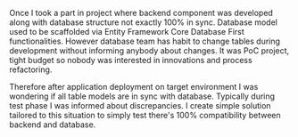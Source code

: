 Once I took a part in project where backend component was developed along with database structure not exactly 100% in sync. Database model used to be scaffolded via Entity Framework Core Database First functionalities. However database team has habit to change tables during development without informing anybody about changes. It was PoC project, tight budget so nobody was interested in innovations and process refactoring.

Therefore after application deployment on target environment I was wondering if all table models are in sync with database. Typically during test phase I was informed about discrepancies. I create simple solution tailored to this situation to simply test there's 100% compatibility between backend and database.

